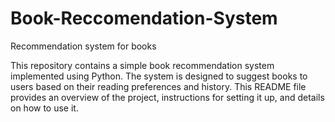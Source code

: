 # Book-Reccomendation-System
Recommendation system for books 

This repository contains a simple book recommendation system implemented using Python. The system is designed to suggest books to users based on their reading preferences and history. This README file provides an overview of the project, instructions for setting it up, and details on how to use it.
